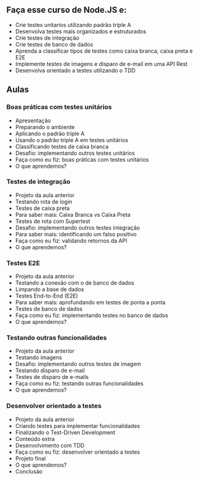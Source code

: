 ## Faça esse curso de Node.JS e:

- Crie testes unitarios utilizando padrão triple A
- Desenvolva testes mais organizados e estruturados
- Crie testes de integração
- Crie testes de banco de dados
- Aprenda a classificar tipos de testes como caixa branca, caixa preta e E2E
- Implemente testes de imagens e disparo de e-mail em uma API Rest
- Desenvolva orientado a testes utilizando o TDD

## Aulas

### Boas práticas com testes unitários
- Apresentação
- Preparando o ambiente
- Aplicando o padrão triple A
- Usando o padrão triple A em testes unitários
- Classificando testes de caixa branca
- Desafio: implementando outros testes unitários
- Faça como eu fiz: boas práticas com testes unitários
- O que aprendemos?
### Testes de integração
- Projeto da aula anterior
- Testando rota de login
- Testes de caixa preta
- Para saber mais: Caixa Branca vs Caixa Preta
- Testes de rota com Supertest
- Desafio: implementando outros testes integração
- Para saber mais: identificando um falso positivo
- Faça como eu fiz: validando retornos da API
- O que aprendemos?
    
### Testes E2E
- Projeto da aula anterior
- Testando a conexão com o de banco de dados
- Limpando a base de dados
- Testes End-to-End (E2E)
- Para saber mais: aprofundando em testes de ponta a ponta
- Testes de banco de dados
- Faça como eu fiz: implementando testes no banco de dados
- O que aprendemos?

### Testando outras funcionalidades
- Projeto da aula anterior
- Testando imagens
- Desafio: implementando outros testes de imagem
- Testando disparo de e-mail
- Testes de disparo de e-mails
- Faça como eu fiz: testando outras funcionalidades
- O que aprendemos?

### Desenvolver orientado a testes
- Projeto da aula anterior
- Criando testes para implementar funcionalidades
- Finalizando o Test-Driven Development
- Conteúdo extra
- Desenvolvimento com TDD
- Faça como eu fiz: desenvolver orientado a testes
- Projeto final
- O que aprendemos?
- Conclusão